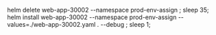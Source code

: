 helm delete  web-app-30002 --namespace prod-env-assign ; sleep 35;
helm install web-app-30002  --namespace prod-env-assign --values=./web-app-30002.yaml . --debug ; sleep 1;